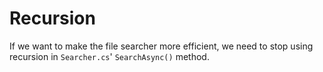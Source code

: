 # Recursion
If we want to make the file searcher more efficient, we need to stop using recursion in `Searcher.cs`' `SearchAsync()` method.